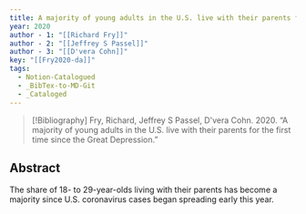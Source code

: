 ```yaml
---
title: A majority of young adults in the U.S. live with their parents for the first time since the Great Depression
year: 2020
author - 1: "[[Richard Fry]]"
author - 2: "[[Jeffrey S Passel]]"
author - 3: "[[D'vera Cohn]]"
key: "[[Fry2020-da]]"
tags:
  - Notion-Catalogued
  - _BibTex-to-MD-Git
  - _Cataloged
---
```


> [!Bibliography]
> Fry, Richard, Jeffrey S Passel, D'vera Cohn. 2020. “A majority of young adults in the U.S. live with their parents for the first time since the Great Depression.” 

## Abstract
The share of 18- to 29-year-olds living with their parents has become a majority since U.S. coronavirus cases began spreading early this year.